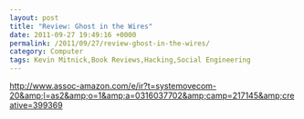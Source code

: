 ```yaml
---
layout: post
title: "Review: Ghost in the Wires"
date: 2011-09-27 19:49:16 +0000
permalink: /2011/09/27/review-ghost-in-the-wires/
category: Computer
tags: Kevin Mitnick,Book Reviews,Hacking,Social Engineering
---
```

http://www.assoc-amazon.com/e/ir?t=systemovecom-20&amp;l=as2&amp;o=1&amp;a=0316037702&amp;camp=217145&amp;creative=399369

